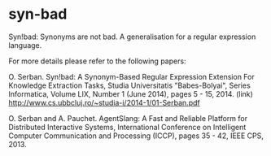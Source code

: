 syn-bad
=======

Syn!bad: Synonyms are not bad. A generalisation for a regular expression language.

For more details please refer to the following papers:

O. Serban. Syn!bad: A Synonym-Based Regular Expression Extension For Knowledge Extraction Tasks, Studia Universitatis "Babes-Bolyai", Series Informatica, Volume LIX, Number 1 (June 2014), pages 5 - 15, 2014. (link) http://www.cs.ubbcluj.ro/~studia-i/2014-1/01-Serban.pdf

O. Serban and A. Pauchet. AgentSlang: A Fast and Reliable Platform for Distributed Interactive Systems, International Conference on Intelligent Computer Communication and Processing (ICCP), pages 35 - 42, IEEE CPS, 2013.
